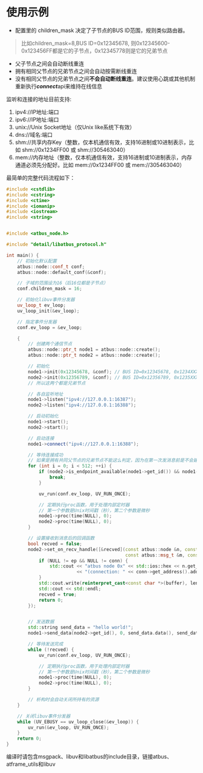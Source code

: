使用示例
======

+ 配置里的 children_mask 决定了子节点的BUS ID范围，规则类似路由器。
> 比如children_mask=8,BUS ID=0x12345678, 则0x12345600-0x123456FF都是它的子节点，0x12345778则是它的兄弟节点

+ 父子节点之间会自动断线重连
+ 拥有相同父节点的兄弟节点之间会自动按需断线重连
+ 没有相同父节点的兄弟节点之间**不会自动断线重连**。建议使用心跳或其他机制重新执行***connect***api来维持在线信息


监听和连接的地址目前支持:

1. ipv4://IP地址:端口
2. ipv6://IP地址:端口
3. unix://Unix Socket地址（仅Unix like系统下有效）
4. dns://域名:端口
5. shm://共享内存Key（整数，仅本机通信有效，支持16进制或10进制表示，比如 shm://0x1234FF00 或 shm://305463040）
6. mem://内存地址（整数，仅本机通信有效，支持16进制或10进制表示，内存通道必须先分配好。比如 mem://0x1234FF00 或 mem://305463040）

最简单的完整代码流程如下：
```cpp
#include <cstdlib>
#include <cstring>
#include <ctime>
#include <iomanip>
#include <iostream>
#include <string>


#include <atbus_node.h>

#include "detail/libatbus_protocol.h"

int main() {
    // 初始化默认配置
    atbus::node::conf_t conf;
    atbus::node::default_conf(&conf);

    // 子域的范围设为16（后16位都是子节点）
    conf.children_mask = 16;

    // 初始化libuv事件分发器
    uv_loop_t ev_loop;
    uv_loop_init(&ev_loop);

    // 指定事件分发器
    conf.ev_loop = &ev_loop;

    {
        // 创建两个通信节点
        atbus::node::ptr_t node1 = atbus::node::create();
        atbus::node::ptr_t node2 = atbus::node::create();

        // 初始化
        node1->init(0x12345678, &conf); // BUS ID=0x12345678, 0x1234XXXX 都是子节点
        node2->init(0x12356789, &conf); // BUS ID=0x12356789, 0x1235XXXX 都是子节点
        // 所以这两个都是兄弟节点

        // 各自监听地址
        node1->listen("ipv4://127.0.0.1:16387");
        node2->listen("ipv4://127.0.0.1:16388");

        // 启动初始化
        node1->start();
        node2->start();

        // 启动连接
        node1->connect("ipv4://127.0.0.1:16388");

        // 等待连接成功
        // 如果是拥有共同父节点的兄弟节点不能这么判定，因为在第一次发消息前是不会建立连接的
        for (int i = 0; i < 512; ++i) {
            if (node2->is_endpoint_available(node1->get_id()) && node1->is_endpoint_available(node2->get_id())) {
                break;
            }

            uv_run(conf.ev_loop, UV_RUN_ONCE);

            // 定期执行proc函数，用于处理内部定时器
            // 第一个参数是Unix时间戳（秒），第二个参数是微秒
            node1->proc(time(NULL), 0);
            node2->proc(time(NULL), 0);
        }

        // 设置接收到消息后的回调函数
        bool recved = false;
        node2->set_on_recv_handle([&recved](const atbus::node &n, const atbus::endpoint *ep, const atbus::connection *conn,
                                            const atbus::msg_t &m, const void *buffer, size_t len) {
            if (NULL != ep && NULL != conn) {
                std::cout << "atbus node 0x" << std::ios::hex << n.get_id() << " receive data from 0x" << std::ios::hex << ep->get_id()
                          << "(connection: " << conn->get_address().address << "): ";
            }
            std::cout.write(reinterpret_cast<const char *>(buffer), len);
            std::cout << std::endl;
            recved = true;
            return 0;
        });


        // 发送数据
        std::string send_data = "hello world!";
        node1->send_data(node2->get_id(), 0, send_data.data(), send_data.size());

        // 等待发送完成
        while (!recved) {
            uv_run(conf.ev_loop, UV_RUN_ONCE);

            // 定期执行proc函数，用于处理内部定时器
            // 第一个参数是Unix时间戳（秒），第二个参数是微秒
            node1->proc(time(NULL), 0);
            node2->proc(time(NULL), 0);
        }

        // 析构时会自动关闭所持有的资源
    }

    // 关闭libuv事件分发器
    while (UV_EBUSY == uv_loop_close(&ev_loop)) {
        uv_run(&ev_loop, UV_RUN_ONCE);
    }
    return 0;
}
```

编译时请包含msgpack、libuv和libatbus的include目录，链接atbus、atframe_utils和libuv

